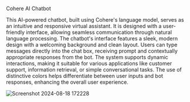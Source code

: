 Cohere AI Chatbot

This AI-powered chatbot, built using Cohere's language model, serves as an intuitive and responsive virtual assistant. It is designed with a user-friendly interface, allowing seamless communication through natural language processing. The chatbot's interface features a sleek, modern design with a welcoming background and clean layout. Users can type messages directly into the chat box, receiving prompt and contextually appropriate responses from the bot. The system supports dynamic interactions, making it suitable for various applications like customer support, information retrieval, or simple conversational tasks. The use of distinctive colors helps differentiate between user inputs and bot responses, enhancing the overall user experience.


![Screenshot 2024-08-18 172228](https://github.com/user-attachments/assets/a9c22aef-55d5-4082-af90-380561fa41f8)

